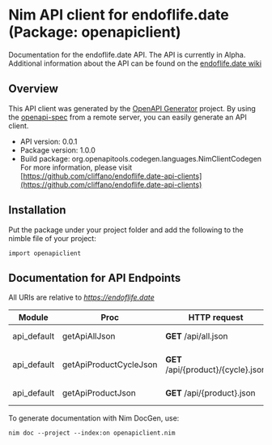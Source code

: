 # Nim API client for endoflife.date (Package: openapiclient)

Documentation for the endoflife.date API. The API is currently in Alpha. Additional information about the API can be found on the [endoflife.date wiki](https://github.com/endoflife-date/endoflife.date/wiki)

## Overview

This API client was generated by the [OpenAPI Generator](https://openapi-generator.tech) project.  By using the [openapi-spec](https://openapis.org) from a remote server, you can easily generate an API client.

- API version: 0.0.1
- Package version: 1.0.0
- Build package: org.openapitools.codegen.languages.NimClientCodegen
    For more information, please visit [https://github.com/cliffano/endoflife.date-api-clients](https://github.com/cliffano/endoflife.date-api-clients)

## Installation

Put the package under your project folder and add the following to the nimble file of your project:

```
import openapiclient
```

## Documentation for API Endpoints

All URIs are relative to *https://endoflife.date*

Module | Proc | HTTP request | Description
------------ | ------------- | ------------- | -------------
api_default | getApiAllJson | **GET** /api/all.json | All Products
api_default | getApiProductCycleJson | **GET** /api/{product}/{cycle}.json | Single cycle details
api_default | getApiProductJson | **GET** /api/{product}.json | Get All Details


To generate documentation with Nim DocGen, use:

```
nim doc --project --index:on openapiclient.nim
```
